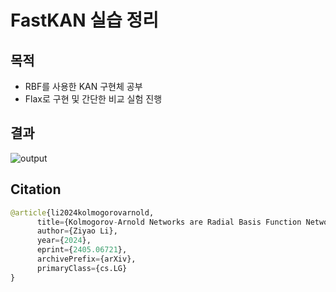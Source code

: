 # FastKAN 실습 정리

## 목적
- RBF를 사용한 KAN 구현체 공부
- Flax로 구현 및 간단한 비교 실험 진행

## 결과
![output](https://github.com/user-attachments/assets/d7327cce-fb1b-4423-a490-91089a228f0c)

## Citation
```python
@article{li2024kolmogorovarnold,
      title={Kolmogorov-Arnold Networks are Radial Basis Function Networks}, 
      author={Ziyao Li},
      year={2024},
      eprint={2405.06721},
      archivePrefix={arXiv},
      primaryClass={cs.LG}
}
```
